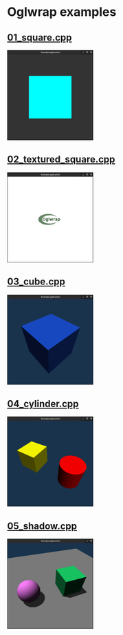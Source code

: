 Oglwrap examples
================

[01_square.cpp](src/cpp/01_square.cpp)
--------------------------------------

![01_square](screenshots/01_square.jpg)

[02_textured_square.cpp](src/cpp/02_textured_square.cpp)
--------------------------------------

![02_textured_square](screenshots/02_textured_square.jpg)

[03_cube.cpp](src/cpp/03_cube.cpp)
--------------------------------------

![03_cube](screenshots/03_cube.jpg)

[04_cylinder.cpp](src/cpp/04_cylinder.cpp)
--------------------------------------

![04_cylinder](screenshots/04_cylinder.jpg)

[05_shadow.cpp](src/cpp/05_shadow.cpp)
--------------------------------------

![05_shadow](screenshots/05_shadow.jpg)

